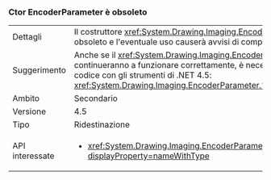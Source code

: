 ### <a name="encoderparameter-ctor-is-obsolete"></a>Ctor EncoderParameter è obsoleto

|   |   |
|---|---|
|Dettagli|Il costruttore <xref:System.Drawing.Imaging.EncoderParameter.%23ctor(System.Drawing.Imaging.Encoder,System.Int32,System.Int32,System.Int32,System.Int32)> è ora obsoleto e l'eventuale uso causerà avvisi di compilazione.|
|Suggerimento|Anche se il <xref:System.Drawing.Imaging.EncoderParameter.%23ctor(System.Drawing.Imaging.Encoder,System.Int32,System.Int32,System.Int32,System.Int32)>costruttore continueranno a funzionare correttamente, è necessario usare invece il costruttore seguente per evitare l'avviso di compilazione obsoleto quando nuovamente la compilazione di codice con gli strumenti di .NET 4.5: <xref:System.Drawing.Imaging.EncoderParameter.%23ctor(System.Drawing.Imaging.Encoder,System.Int32,System.Drawing.Imaging.EncoderParameterValueType,System.IntPtr)>.|
|Ambito|Secondario|
|Versione|4.5|
|Tipo|Ridestinazione|
|API interessate|<ul><li><xref:System.Drawing.Imaging.EncoderParameter.%23ctor(System.Drawing.Imaging.Encoder,System.Int32,System.Int32,System.Int32,System.Int32)?displayProperty=nameWithType></li></ul>|

